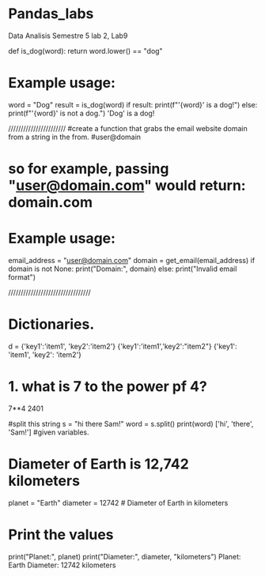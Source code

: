 # Pandas_labs
Data Analisis Semestre 5 lab 2, Lab9

def is_dog(word):
    return word.lower() == "dog"
# Example usage:
word = "Dog"
result = is_dog(word)
if result:
    print(f"'{word}' is a dog!")
else:
    print(f"'{word}' is not a dog.")
'Dog' is a dog!

///////////////////////
#create a function that grabs the email website domain from a string in the from.
#user@domain 
# so for example, passing "user@domain.com" would return: domain.com


# Example usage:
email_address = "user@domain.com"
domain = get_email(email_address)
if domain is not None:
    print("Domain:", domain)
else:
    print("Invalid email format")


/////////////////////////////////

# Dictionaries.
d = {'key1':'item1', 'key2':'item2'}
{'key1':'item1','key2':"item2"}
{'key1': 'item1', 'key2': 'item2'}


# 1. what is 7 to the power pf 4?
7**4
2401


#split this string
s = "hi there Sam!"
word = s.split()
print(word)
['hi', 'there', 'Sam!']
#given variables.


# Diameter of Earth is 12,742 kilometers
planet = "Earth"
diameter = 12742  # Diameter of Earth in kilometers
# Print the values
print("Planet:", planet)
print("Diameter:", diameter, "kilometers")
Planet: Earth
Diameter: 12742 kilometers








